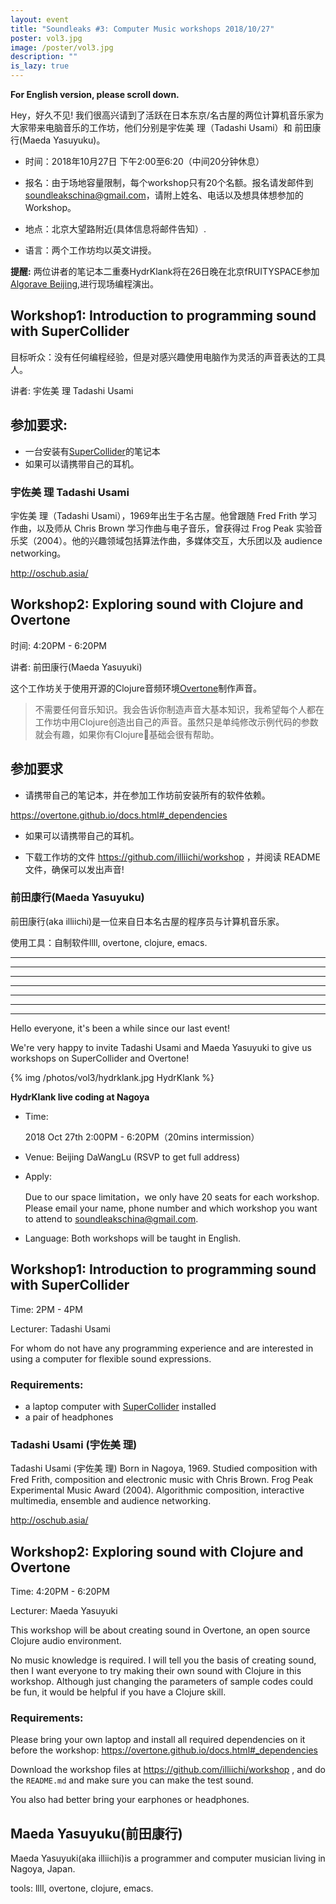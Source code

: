 ```yaml
---
layout: event
title: "Soundleaks #3: Computer Music workshops 2018/10/27"
poster: vol3.jpg
image: /poster/vol3.jpg
description: ""
is_lazy: true
---
```


**For English version, please scroll down.**

Hey，好久不见! 我们很高兴请到了活跃在日本东京/名古屋的两位计算机音乐家为大家带来电脑音乐的工作坊，他们分别是宇佐美 理（Tadashi Usami）和 前田康行(Maeda Yasuyuku)。

* 时间：2018年10月27日 下午2:00至6:20（中间20分钟休息）

* 报名：由于场地容量限制，每个workshop只有20个名额。报名请发邮件到<soundleakschina@gmail.com>，请附上姓名、电话以及想具体想参加的Workshop。

* 地点：北京大望路附近(具体信息将邮件告知）.

* 语言：两个工作坊均以英文讲授。

**提醒:** 两位讲者的笔记本二重奏HydrKlank将在26日晚在北京fRUITYSPACE参加[Algorave Beijing][algorave],进行现场编程演出。

[algorave]: http://www.soundleaks.org/event/2018-algorave/


## Workshop1: Introduction to programming sound with SuperCollider

目标听众：没有任何编程经验，但是对感兴趣使用电脑作为灵活的声音表达的工具人。

讲者: 宇佐美 理 Tadashi Usami

## 参加要求:

* 一台安装有[SuperCollider](https://supercollider.github.io/)的笔记本
* 如果可以请携带自己的耳机。


### 宇佐美 理 Tadashi Usami

宇佐美 理（Tadashi Usami），1969年出生于名古屋。他曾跟随 Fred Frith 学习作曲，以及师从 Chris Brown 学习作曲与电子音乐，曾获得过 Frog Peak 实验音乐奖（2004）。他的兴趣领域包括算法作曲，多媒体交互，大乐团以及 audience networking。

<http://oschub.asia/>


## Workshop2: Exploring sound with Clojure and Overtone

时间: 4:20PM - 6:20PM

讲者: 前田康行(Maeda Yasuyuki)

这个工作坊关于使用开源的Clojure音频环境[Overtone](https://overtone.github.io/)制作声音。

> 不需要任何音乐知识。我会告诉你制造声音大基本知识，我希望每个人都在工作坊中用Clojure创造出自己的声音。虽然只是单纯修改示例代码的参数就会有趣，如果你有Clojure基础会很有帮助。

## 参加要求

* 请携带自己的笔记本，并在参加工作坊前安装所有的软件依赖。

<https://overtone.github.io/docs.html#_dependencies>

* 如果可以请携带自己的耳机。

* 下载工作坊的文件 <https://github.com/illiichi/workshop> ，并阅读 README 文件，确保可以发出声音!

### 前田康行(Maeda Yasuyuku)

前田康行(aka illiichi)是一位来自日本名古屋的程序员与计算机音乐家。

使用工具：自制软件llll, overtone, clojure, emacs.


---
---
---
---
---
---
---

Hello everyone, it's been a while since our last event!

We're very happy to invite Tadashi Usami and Maeda Yasuyuki to give us workshops on SuperCollider and Overtone!

{% img /photos/vol3/hydrklank.jpg HydrKlank %}

**HydrKlank live coding at Nagoya**


* Time:

  2018 Oct 27th 2:00PM - 6:20PM（20mins intermission）

* Venue:
  Beijing DaWangLu (RSVP to get full address)

* Apply:

  Due to our space limitation，we only have 20 seats for each workshop. Please email your name, phone number and which workshop you want to attend to <soundleakschina@gmail.com>.

* Language:
  Both workshops will be taught in English.

## Workshop1: Introduction to programming sound with SuperCollider

Time: 2PM - 4PM

Lecturer: Tadashi Usami

For whom do not have any programming experience and are interested in using a computer for flexible sound expressions.

### Requirements:

* a laptop computer with [SuperCollider](https://supercollider.github.io/)  installed
* a pair of headphones

### Tadashi Usami (宇佐美 理)

Tadashi Usami (宇佐美 理) Born in Nagoya, 1969. Studied composition with Fred Frith, composition and electronic music with Chris Brown. Frog Peak Experimental Music Award (2004). Algorithmic composition, interactive multimedia, ensemble and audience networking.

<http://oschub.asia/>


## Workshop2: Exploring sound with Clojure and Overtone

Time: 4:20PM - 6:20PM

Lecturer: Maeda Yasuyuki

This workshop will be about creating sound in Overtone, an open source Clojure audio environment.

No music knowledge is required. I will tell you the basis of creating sound, then I want everyone to try making their own sound with Clojure in this workshop. Although just changing the parameters of sample codes could be fun, it would be helpful if you have a Clojure skill.

### Requirements:

Please bring your own laptop and install all required dependencies on it before the workshop: <https://overtone.github.io/docs.html#_dependencies>

Download the workshop files at <https://github.com/illiichi/workshop> , and do the `README.md` and make sure you can make the test sound.

You also had better bring your earphones or headphones.


## Maeda Yasuyuku(前田康行)

Maeda Yasuyuki(aka illiichi)is a programmer and computer musician living in Nagoya, Japan.

tools: llll, overtone, clojure, emacs.
